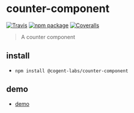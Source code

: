 # counter-component

[![Travis][build-badge]][build]
[![npm package][npm-badge]][npm]
[![Coveralls][coveralls-badge]][coveralls]

> A counter component

## install

- `npm install @cogent-labs/counter-component`

## demo

- [demo](http://precious-ants.surge.sh/)

[build-badge]: https://img.shields.io/travis/dearfrankg/counter-component/master.png?style=flat-square
[build]: https://travis-ci.org/dearfrankg/counter-component
[npm-badge]: https://img.shields.io/npm/v/@cogent-labs/counter-component.png?style=flat-square
[npm]: https://www.npmjs.org/package/@cogent-labs/counter-component
[coveralls-badge]: https://img.shields.io/coveralls/dearfrankg/counter-component/master.png?style=flat-square
[coveralls]: https://coveralls.io/github/dearfrankg/counter-component
